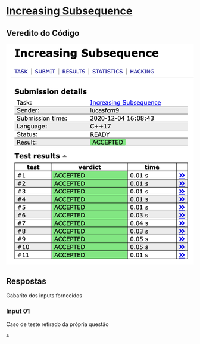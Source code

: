 # [Increasing Subsequence](https://cses.fi/problemset/task/1145)

## Veredito do Código

![Accepted](../images/cses_verdict.png)

## Respostas

Gabarito dos inputs fornecidos

### [Input 01](in1)

Caso de teste retirado da própria questão

```
4
```
